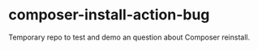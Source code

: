 # composer-install-action-bug
Temporary repo to test and demo an question about Composer reinstall.
